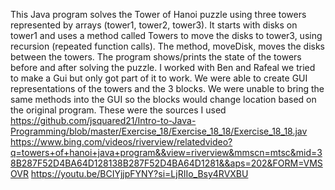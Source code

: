 This Java program solves the Tower of Hanoi puzzle using three towers represented by arrays (tower1, tower2, tower3). It starts with disks on tower1 and uses a method called Towers to move the disks to tower3, using recursion (repeated function calls). The method, moveDisk, moves the disks between the towers. The program shows/prints the state of the towers before and after solving the puzzle.
I worked with Ben and Rafeal we tried to make a Gui but only got part of it to work. We were able to create GUI representations of the towers and the 3 blocks. We were unable to bring the same methods into the GUI so the blocks would change location based on the original program. 
These were the sources I used https://github.com/jsquared21/Intro-to-Java-Programming/blob/master/Exercise_18/Exercise_18_18/Exercise_18_18.jav
https://www.bing.com/videos/riverview/relatedvideo?q=towers+of+hanoi+java+program&&view=riverview&mmscn=mtsc&mid=38B287F52D4BA64D128138B287F52D4BA64D1281&&aps=202&FORM=VMSOVR
https://youtu.be/BCIYjjpFYNY?si=LjRIIo_Bsy4RVXBU 
